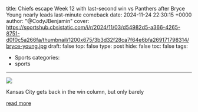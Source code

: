 title: Chiefs escape Week 12 with last-second win vs Panthers after Bryce Young nearly leads last-minute comeback
date: 2024-11-24 22:30:15 +0000
author: "@CodyJBenjamin"
cover: https://sportshub.cbsistatic.com/i/r/2024/11/03/d54982d5-a366-4265-8751-d0f0c5a266fa/thumbnail/1200x675/3b3d32f28ca7f64e6bfa269171798314/bryce-young.jpg
draft: false
top: false
type: post
hide: false
toc: false
tags:
  - Sports
categories:
  - sports
---

![](https://sportshub.cbsistatic.com/i/r/2024/11/03/d54982d5-a366-4265-8751-d0f0c5a266fa/thumbnail/1200x675/3b3d32f28ca7f64e6bfa269171798314/bryce-young.jpg)

Kansas City gets back in the win column, but only barely

[read more](https://www.cbssports.com/nfl/news/chiefs-escape-week-12-with-last-second-win-vs-panthers-after-bryce-young-nearly-leads-last-minute-comeback/)
